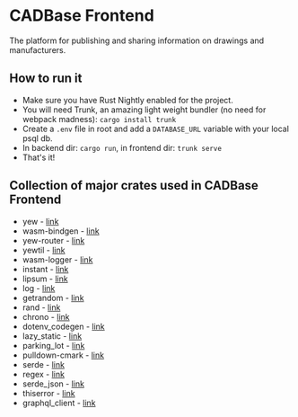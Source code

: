 CADBase Frontend
=====
The platform for publishing and sharing information on drawings and manufacturers.

## How to run it
- Make sure you have Rust Nightly enabled for the project.
- You will need Trunk, an amazing light weight bundler (no need for webpack madness): `cargo install trunk`
- Create a `.env` file in root and add a `DATABASE_URL` variable with your local psql db.
- In backend dir: `cargo run`, in frontend dir: `trunk serve`
- That's it!

## Collection of major crates used in CADBase Frontend
- yew - [link](https://yew.rs/)
- wasm-bindgen - [link](https://docs.rs/wasm-bindgen/)
- yew-router - [link](https://docs.rs/yew-router/)
- yewtil - [link](https://docs.rs/yewtil/)
- wasm-logger - [link](https://docs.rs/wasm-logger/)
- instant - [link](https://docs.rs/instant/)
- lipsum - [link](https://docs.rs/lipsum/)
- log - [link](https://docs.rs/log/)
- getrandom - [link](https://docs.serde.rs/getrandom/)
- rand - [link](https://github.com/bryant/rand)
- chrono - [link](https://docs.rs/chrono)
- dotenv_codegen - [link](https://github.com/dtolnay/dotenv_codegen)
- lazy_static - [link](https://github.com/dtolnay/lazy_static)
- parking_lot - [link](https://docs.rs/parking_lot/)
- pulldown-cmark - [link](https://docs.rs/pulldown-cmark/)
- serde - [link](https://docs.rs/serde/)
- regex - [link](https://docs.rs/regex/)
- serde_json - [link](https://docs.rs/serde_json/)
- thiserror - [link](https://docs.rs/thiserror/)
- graphql_client - [link](https://docs.rs/graphql_client/)
